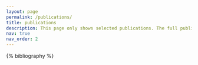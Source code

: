 ```yaml
---
layout: page
permalink: /publications/
title: publications
description: This page only shows selected publications. The full publication list is available on <a href='https://scholar.google.com/citations?hl=en&user=D7wgsokAAAAJ'>google scholar</a>.
nav: true
nav_order: 2
---
```


<!-- _pages/publications.md -->
<div class="publications">



{% bibliography %}
</div>

